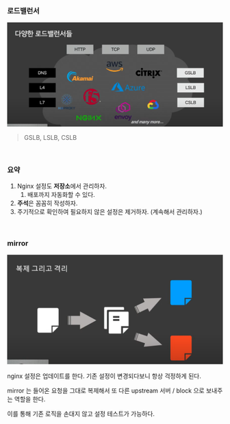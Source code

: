 ### 로드밸런서
<img src="../images/[DEV]%20NGINX,%20기술%20부채가%20되지%20않으려면_48.png">

> GSLB, LSLB, CSLB

<br>

### 요약

1. Nginx 설정도 **저장소**에서 관리하자.
   1. 배포까지 자동화할 수 있다.
2. **주석**은 꼼꼼히 작성하자.
3. 주기적으로 확인하여 필요하지 않은 설정은 제거하자. (계속해서 관리하자.)

<br>

### mirror

![](../images/[DEV]%20NGINX,%20기술%20부채가%20되지%20않으려면_16.png)

nginx 설정은 업데이트를 한다. 기존 설정이 변경되다보니 항상 걱정하게 된다.

mirror 는 들어온 요청을 그대로 복제해서 또 다른 upstream 서버 / block 으로 보내주는 역할을 한다.

이를 통해 기존 로직을 손대지 않고 설정 테스트가 가능하다. 